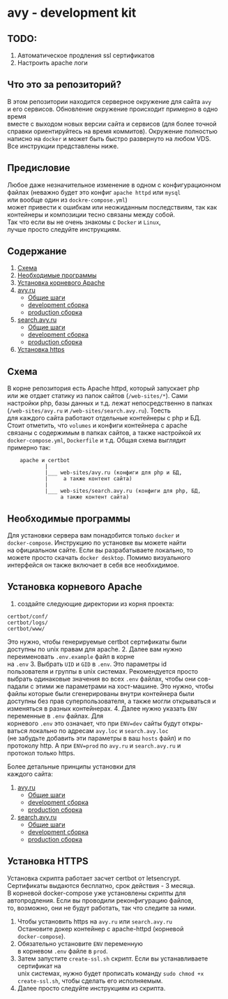 # avy - development kit

## TODO:
1. Автоматическое продления ssl сертификатов
2. Настроить apache логи

## Что это за репозиторий?
В этом репозитории находится серверное окружение для сайта `avy`  
и его сервисов. Обновление окружение происходит примерно в одно время  
вместе с выходом новых версии сайта и сервисов (для более точной  
справки ориентируйтесь на время коммитов). Окружение полностью  
написно на `docker` и может быть быстро развернуто на любом VDS.  
Все инструкции представлены ниже.  

## Предисловие
Любое даже незначительное изменение в одном с конфигурационном  
файлах (неважно будет это конфиг `apache httpd` или `mysql`  
или вообще один из `dockre-compose.yml`)  
может привести к ошибкам или неожиданным последствиям, так как  
контейнеры и композиции тесно связаны между собой.  
Так что если вы не очень знакомы с `Docker` и `Linux`,  
лучше просто следуйте инструкциям.

## Содержание

1. [Схема](#scheme)
2. [Необходимые программы](#preinstall)
3. [Установка корневого Apache](#apache-installation)
4. [avy.ru](docs/avy.ru.md)
   + [Общие шаги](docs/avy.ru.md#general)
   + [development сборка](docs/avy.ru.md#dev)
   + [production сборка](docs/avy.ru.md#prod)
5. [search.avy.ru](docs/search.avy.ru.md)
   + [Общие шаги](docs/search.avy.ru.md#general)
   + [development сборка](docs/search.avy.ru.md#dev)
   + [production сборка](docs/search.avy.ru.md#prod)
6. [Установка https](#https-install)

## <a name="scheme"></a> Схема
В корне репозитория есть Apache httpd, который запускает php  
или же отдает статику из папок сайтов (`/web-sites/*`). Сами  
настройки php, базы данных и т.д. лежат непосредственно в папках  
(`/web-sites/avy.ru` и `/web-sites/search.avy.ru`). Тоесть  
для каждого сайта работают отдельные контейнеры с php и БД.  
Стоит отметить, что `volumes` и конфиги контейнера с apache  
связаны с содержимым в папках сайтов, а также настройкой их  
`docker-compose.yml`, `Dockerfile` и т.д. Общая схема выглядит  
примерно так:
````
    apache и certbot
            |
            |___ web-sites/avy.ru (конфиги для php и БД,  
            |     а также контент сайта)
            |
            |___ web-sites/search.avy.ru (конфиги для php, БД,  
                 а также контент сайта)
````

## <a name="preinstall"></a> Необходимые программы
Для установки сервера вам понадобится только `docker` и  
`docker-compose`. Инструкцию по установке вы можете найти  
на официальном сайте. Если вы разрабатываете локально, то  
можете просто скачать `docker desktop`. Помимо визуального  
интерфейся он также включает в себя все необхидимое.

## <a name="apache-installation"></a> Установка корневого Apache
1. создайте следующие директории из корня проекта:
````
certbot/conf/
certbot/logs/
certbot/www/
````
Это нужно, чтобы генерируемые certbot сертификаты были  
доступны по unix правам для apache.
2. Далее вам нужно переименовать `.env.example` файл в корне  
на `.env`
3. Выбрать `UID` и `GID` в `.env`. Это параметры id  
пользователя и группы в unix системах. Рекомендуется просто  
выбрать одинаковые значения во всех `.env` файлах, чтобы они сов- 
падали с этими же параметрами на хост-машине. Это нужно, чтобы  
файлы которые были сгенерированы внутри контейнера были  
доступны без прав суперпользователя, а также могли открываться и  
изменяться в разных контейнерах. 
4. Далее нужно указать `ENV` переменные в `.env` файлах. Для  
корневого `.env` это означает, что при `ENV=dev` сайты будут откры-  
ваться локально по адресам `avy.loc` и `search.avy.loc`  
(не забудьте добавить эти параметры в ваш `hosts` файл) и по  
протоколу http. А при `ENV=prod` по `avy.ru` и `search.avy.ru` и    
протокол только https.

Более детальные принципы установки для  
каждого сайта:

1. [avy.ru](docs/avy.ru.md)
   + [Общие шаги](docs/avy.ru.md#general)
   + [development сборка](docs/avy.ru.md#dev)
   + [production сборка](docs/avy.ru.md#prod)
2. [search.avy.ru](docs/search.avy.ru.md)
   + [Общие шаги](docs/search.avy.ru.md#general)
   + [development сборка](docs/search.avy.ru.md#dev)
   + [production сборка](docs/search.avy.ru.md#prod)

## <a name="https-install"></a> Установка HTTPS
Установка скрипта работает засчет certbot от letsencrypt.  
Сертификаты выдаются бесплатно, срок действия - 3 месяца.  
В корневой docker-compose уже установлены скрипты для 
автопродления. Если вы проводили реконфигурацию файлов,  
то, возможно, они не будут работать, так что следите за ними.  
  

1. Чтобы установить https на `avy.ru` или `search.avy.ru`  
Остановите докер контейнер с apache-httpd (корневой  
`docker-compose`). 
2. Обязательно установите `ENV` переменную  
в корневом `.env` файле в `prod`. 
3. Затем запустите `create-ssl.sh` скрипт. Если вы устанавливаете сертификат на  
unix системах, нужно будет прописать команду `sudo chmod +x  
create-ssl.sh`, чтобы сделать его исполняемым. 
4. Далее просто следуйте инструкциям из скрипта.